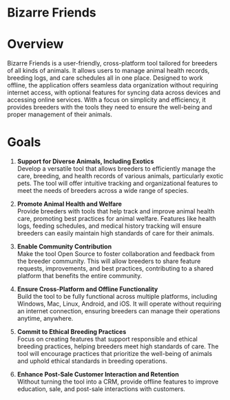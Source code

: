 # Bizarre Friends

# Overview

Bizarre Friends is a user-friendly, cross-platform tool tailored for breeders of all kinds of animals. It allows users to manage animal health records, breeding logs, and care schedules all in one place. Designed to work offline, the application offers seamless data organization without requiring internet access, with optional features for syncing data across devices and accessing online services. With a focus on simplicity and efficiency, it provides breeders with the tools they need to ensure the well-being and proper management of their animals.

# Goals

1. **Support for Diverse Animals, Including Exotics**  
   Develop a versatile tool that allows breeders to efficiently manage the care, breeding, and health records of various animals, particularly exotic pets. The tool will offer intuitive tracking and organizational features to meet the needs of breeders across a wide range of species.

2. **Promote Animal Health and Welfare**  
   Provide breeders with tools that help track and improve animal health care, promoting best practices for animal welfare. Features like health logs, feeding schedules, and medical history tracking will ensure breeders can easily maintain high standards of care for their animals.

3. **Enable Community Contribution**  
   Make the tool Open Source to foster collaboration and feedback from the breeder community. This will allow breeders to share feature requests, improvements, and best practices, contributing to a shared platform that benefits the entire community.

4. **Ensure Cross-Platform and Offline Functionality**  
   Build the tool to be fully functional across multiple platforms, including Windows, Mac, Linux, Android, and iOS. It will operate without requiring an internet connection, ensuring breeders can manage their operations anytime, anywhere.

5. **Commit to Ethical Breeding Practices**  
   Focus on creating features that support responsible and ethical breeding practices, helping breeders meet high standards of care. The tool will encourage practices that prioritize the well-being of animals and uphold ethical standards in breeding operations.

6. **Enhance Post-Sale Customer Interaction and Retention**  
   Without turning the tool into a CRM, provide offline features to improve education, sale, and post-sale interactions with customers.
